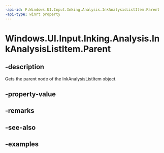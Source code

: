 ```yaml
---
-api-id: P:Windows.UI.Input.Inking.Analysis.InkAnalysisListItem.Parent
-api-type: winrt property
---
```


<!-- Property syntax.
public IInkAnalysisNode Parent { get; }
-->

# Windows.UI.Input.Inking.Analysis.InkAnalysisListItem.Parent

## -description

Gets the parent node of the InkAnalysisListItem object.

## -property-value

## -remarks

## -see-also

## -examples

